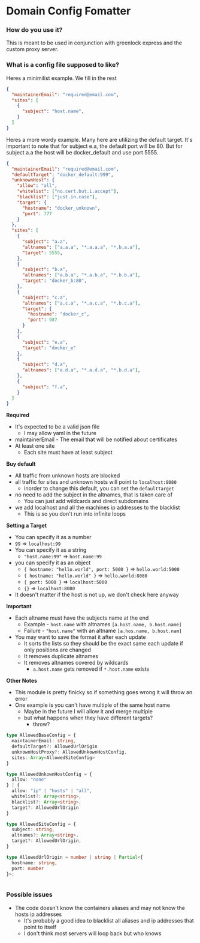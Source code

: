 # Domain Config Fomatter

### How do you use it?

This is meant to be used in conjunction with greenlock express and the custom proxy server.

### What is a config file supposed to like?

Heres a minimilist example. We fill in the rest

```json
{
  "maintainerEmail": "required@email.com",
  "sites": [
    {
      "subject": "host.name",
    }
  ]
}
```

Heres a more wordy example. Many here are utilizing the default target.
It's important to note that for subject e.a, the default port will be 80.
But for subject a.a the host will be docker_default and use port 5555.

```json
{
  "maintainerEmail": "required@email.com",
  "defaultTarget": "docker_default:999",
  "unknownHost": {
    "allow": "all",
    "whitelist": ["no.cert.but.i.accept"],
    "blacklist": ["just.in.case"],
    "target": {
      "hostname": "docker_unknown",
      "port": 777
    }
  },
  "sites": [
    {
      "subject": "a.a",
      "altnames": ["a.a.a", "*.a.a.a", "*.b.a.a"],
      "target": 5555,
    },
    {
      "subject": "b.a",
      "altnames": ["a.b.a", "*.a.b.a", "*.b.b.a"],
      "target": "docker_b:80",
    },
    {
      "subject": "c.a",
      "altnames": ["a.c.a", "*.a.c.a", "*.b.c.a"],
      "target": {
        "hostname": "docker_c",
        "port": 987
      }
    },
    {
      "subject": "e.a",
      "target": "docker_e"
    },
    {
      "subject": "d.a",
      "altnames": ["a.d.a", "*.a.d.a", "*.b.d.a"],
    },
    {
      "subject": "f.a",
    }
  ]
}
```


**Required**
- It's expected to be a valid json file
  - I may allow yaml in the future
- maintainerEmail - The email that will be notified about certificates
- At least one site
  - Each site must have at least subject

**Buy default**
- All traffic from unknown hosts are blocked
- all traffic for sites and unknown hosts will point to `localhost:8080`
  - inorder to change this default, you can set the  `defaultTarget`
- no need to add the subject in the altnames, that is taken care of
  - You can just add wildcards and direct subdomains
- we add localhost and all the machines ip addresses to the blacklist
  - This is so you don't run into infinite loops

**Setting a Target**
- You can specify it as a number
 - `99` => `localhost:99`
- You can specify it as a string
  - `"host.name:99"` => `host.name:99`
- you can specify it as an object
  - `{ hostname: "hello.world", port: 5000 }` => `hello.world:5000`
  - `{ hostname: "hello.world" }` => `hello.world:8080`
  - `{ port: 5000 }` => `localhost:5000`
  - `{}` => `localhost:8080`
- It doesn't matter if the host is not up, we don't check here anyway

**Important**
- Each altname must have the subjects name at the end
  - Example - `host.name` with altnames `[a.host.name, b.host.name]`
  - Failure - `"host.name"` with an altname `[a.hos.name, b.host.nam]`
- You may want to save the format it after each update
  - It sorts the lists so they should be the exact same each update if only positions are changed
  - It removes duplicate altnames
  - It removes altnames covered by wildcards
    - `a.host.name` gets removed if `*.host.name` exists

**Other Notes**
- This module is pretty finicky so if something goes wrong it will throw an error
- One example is you can't have multiple of the same host name
  - Maybe in the future I will allow it and merge multiple
  - but what happens when they have different targets?
    - throw?

```typescript
type AllowedBaseConfig = {
  maintainerEmail: string,
  defaultTarget?: AllowedUrlOrigin
  unknownHostProxy?: AllowedUnkownHostConfig,
  sites: Array<AllowedSiteConfig>
}

type AllowedUnkownHostConfig = {
  allow: "none"
} | {
  allow: "ip" | "hosts" | "all",
  whitelist?: Array<string>,
  blacklist?: Array<string>,
  target?: AllowedUrlOrigin
}

type AllowedSiteConfig = {
  subject: string,
  altnames?: Array<string>,
  target?: AllowedUrlOrigin,
}

type AllowedUrlOrigin = number | string | Partial<{
  hostname: string,
  port: number
}>;



```



### Possible issues

- The code doesn't know the containers aliases and may not know the hosts ip addresses
  - It's probably a good idea to blacklist all aliases and ip addresses that point to itself
  - I don't think most servers will loop back but who knows
